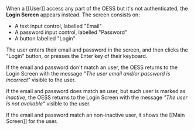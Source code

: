 When a [[User]] access any part of the OESS but it's not authenticated, the **Login Screen** appears instead. The screen consists on:

- A text input control, labelled "Email"
- A password input control, labelled "Password"
- A button labelled "Login"

The user enters their email and password in the screen, and then clicks the "Login" button, or presses the Enter key of their keyboard.

If the email and password don't match an user, the OESS returns to the Login Screen with the message *"The user email and/or password is incorrect"* visible to the user.

If the email and password does match an user, but such user is marked as *inactive*, the OESS returns to the Login Screen with the message *"The user is not available"* visible to the user.

If the email and password match an non-inactive user, it shows the [[Main Screen]] for the user.

